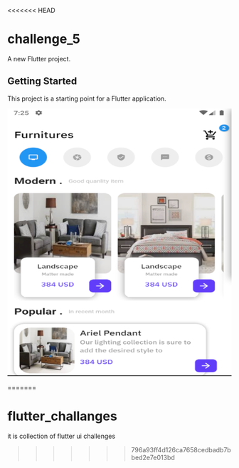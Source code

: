 <<<<<<< HEAD
# challenge_5

A new Flutter project.

## Getting Started

This project is a starting point for a Flutter application.

<img src="app_ui/screen.png" width="600" height="600">

=======
# flutter_challanges
it is collection of flutter ui challenges
>>>>>>> 796a93ff4d126ca7658cedbadb7bbed2e7e013bd
